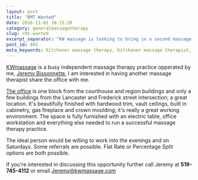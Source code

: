 ```yaml
---
layout: post
title: "RMT Wanted"
date: 2016-11-01 10:15:20
category: generalmassagetherapy
slug: rmt-wanted
excerpt_separator: "KW massage is looking to bring in a second massage therapist."
post_id: 401
meta_keywords: Kitchener massage therapy, Kitchener massage therapist, massage therapist Kitchener , massage therapy Kitchener, Kitchener registered massage therapy, Kitchener registered massage therapist, registered massage therapist Kitchener , registered massage therapy Kitchener, Deep tissue massage, massage, sports massage, Kitchener sports massage, massage therapy, massage therapist, registered massage therapist, registered massage therapy
---
```

<p><a href="{{site.url}}/index.html">KWmassage</a> is a busy independent massage therapy practice opperated by me, <a href="{{site.url}}/about/index.html">Jeremy Bissonnette</a>, I am interested in having another massage therapist share the office with me.</p>

<p><a href="{{site.url}}/clinic-information/clinic/index.html">The office</a> is one block from the courthouse and region buildings and only a few buildings from the Lancaster and Frederick street intersection; a great location. It's beautifully finished with hardwood trim, vault ceilings, built in cabinetry, gas fireplace and crown moulding; it's really a great working environment. The space is fully furnished with an electric table, office workstation and everything else needed to run a successful massage therapy practice.</p>

<p>The ideal person would be willing to work into the evenings and on Saturdays. Some referrals are possible. Flat Rate or Percentage Split options are both possible.</p>

<p>If you're interested in discussing this opportunity further call Jeremy at <strong>519-745-4112</strong> or email <a href="mailto:Jeremy@kwmassage.com">Jeremy@kwmassage.com</a></p>

